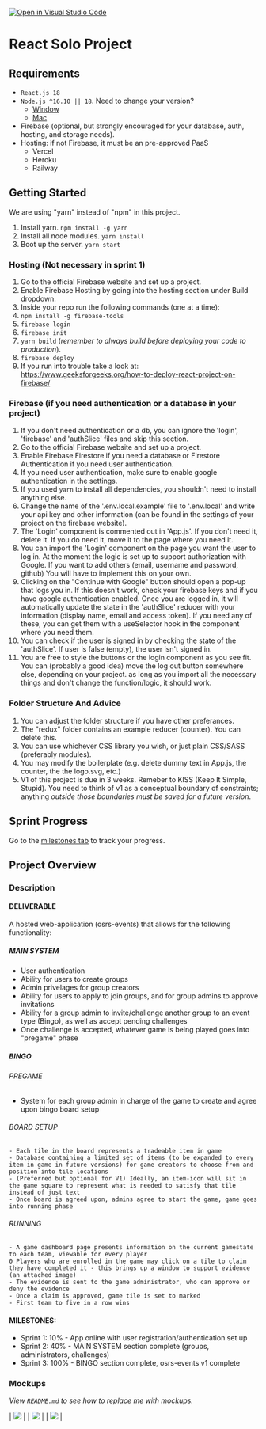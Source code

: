 [![Open in Visual Studio Code](https://classroom.github.com/assets/open-in-vscode-c66648af7eb3fe8bc4f294546bfd86ef473780cde1dea487d3c4ff354943c9ae.svg)](https://classroom.github.com/online_ide?assignment_repo_id=8160218&assignment_repo_type=AssignmentRepo)
# React Solo Project

## Requirements

- `React.js 18`
- `Node.js ^16.10 || 18`. Need to change your version?
  - [Window](https://github.com/coreybutler/nvm-windows)
  - [Mac](https://github.com/tj/n)
- Firebase (optional, but strongly encouraged for your database, auth, hosting, and storage needs).
- Hosting: if not Firebase, it must be an pre-approved PaaS
  - Vercel
  - Heroku
  - Railway

## Getting Started

We are using "yarn" instead of "npm" in this project.

1. Install yarn. `npm install -g yarn`
2. Install all node modules. `yarn install`
3. Boot up the server. `yarn start`

### Hosting (Not necessary in sprint 1)

1. Go to the official Firebase website and set up a project.
2. Enable Firebase Hosting by going into the hosting section under Build dropdown.
3. Inside your repo run the following commands (one at a time):
4. `npm install -g firebase-tools`
5. `firebase login`
6. `firebase init`
7. `yarn build` (*remember to always build before deploying your code to production*).
8. `firebase deploy`
9. If you run into trouble take a look at: https://www.geeksforgeeks.org/how-to-deploy-react-project-on-firebase/

### Firebase (if you need authentication or a database in your project)

1. If you don't need authentication or a db, you can ignore the 'login', 'firebase' and 'authSlice' files and skip this section.
2. Go to the official Firebase website and set up a project.
3. Enable Firebase Firestore if you need a database or Firestore Authentication if you need user authentication.
4. If you need user authentication, make sure to enable google authentication in the settings.
5. If you used `yarn` to install all dependencies, you shouldn't need to install anything else.
6. Change the name of the '.env.local.example' file to '.env.local' and write your api key and other information (can be found in the settings of your project on the firebase website).
7. The 'Login' component is commented out in 'App.js'. If you don't need it, delete it. If you do need it, move it to the page where you need it.
8. You can import the 'Login' component on the page you want the user to log in. At the moment the logic is set up to support authorization with Google. If you want to add others (email, username and password, github) You will have to implement this on your own.
9. Clicking on the "Continue with Google" button should open a pop-up that logs you in. If this doesn't work, check your firebase keys and if you have google authentication enabled. Once you are logged in, it will automatically update the state in the 'authSlice' reducer with your information (display name, email and access token). If you need any of these, you can get them with a useSelector hook in the component where you need them.
10. You can check if the user is signed in by checking the state of the 'authSlice'. If user is false (empty), the user isn't signed in.
11. You are free to style the buttons or the login component as you see fit. You can (probably a good idea) move the log out button somewhere else, depending on your project. as long as you import all the necessary things and don't change the function/logic, it should work.

### Folder Structure And Advice

1. You can adjust the folder structure if you have other preferances.
2. The "redux" folder contains an example reducer (counter). You can delete this.
3. You can use whichever CSS library you wish, or just plain CSS/SASS (preferably modules).
4. You may modify the boilerplate (e.g. delete dummy text in App.js, the counter, the the logo.svg, etc.)
5. V1 of this project is due in 3 weeks. Remeber to KISS (Keep It Simple, Stupid). You need to think of v1 as a conceptual boundary of constraints; anything *outside those boundaries must be saved for a future version*.

<!---
*** WHEN YOU ARE UP AND RUNNING, DELETE EVERYTHING ABOVE ME EXCEPT THE VERY TOP LINE. ***
*** RENAME THE TOP LINE WITH YOUR PROJECT NAME. ***
-->

## Sprint Progress

Go to the [milestones tab](../../milestone/1) to track your progress.

## Project Overview

### Description

#### DELIVERABLE
A hosted web-application (osrs-events) that allows for the following functionality:

##### MAIN SYSTEM
- User authentication
- Ability for users to create groups
- Admin privelages for group creators
- Ability for users to apply to join groups, and for group admins to approve invitations
- Ability for a group admin to invite/challenge another group to an event type (Bingo), as well as accept pending challenges
- Once challenge is accepted, whatever game is being played goes into "pregame" phase

##### BINGO
###### PREGAME
- System for each group admin in charge of the game to create and agree upon bingo board setup
###### BOARD SETUP
	- Each tile in the board represents a tradeable item in game
	- Database containing a limited set of items (to be expanded to every item in game in future versions) for game creators to choose from and position into tile locations
	- (Preferred but optional for V1) Ideally, an item-icon will sit in the game square to represent what is needed to satisfy that tile instead of just text
	- Once board is agreed upon, admins agree to start the game, game goes into running phase
###### RUNNING
	- A game dashboard page presents information on the current gamestate to each team, viewable for every player
	0 Players who are enrolled in the game may click on a tile to claim they have completed it - this brings up a window to support evidence (an attached image)
	- The evidence is sent to the game administrator, who can approve or deny the evidence
	- Once a claim is approved, game tile is set to marked
	- First team to five in a row wins


#### MILESTONES:
* Sprint 1: 10% - App online with user registration/authentication set up
* Sprint 2: 40% - MAIN SYSTEM section complete (groups, administrators, challenges)
* Sprint 3: 100% - BINGO section complete, osrs-events v1 complete



### Mockups

*View `README.md` to see how to replace me with mockups.*

| ![](/mockups/IMG_0.jpg) |
| ![](/mockups/IMG_1.jpg) |
| ![](/mockups/IMG_2.jpg) | 
